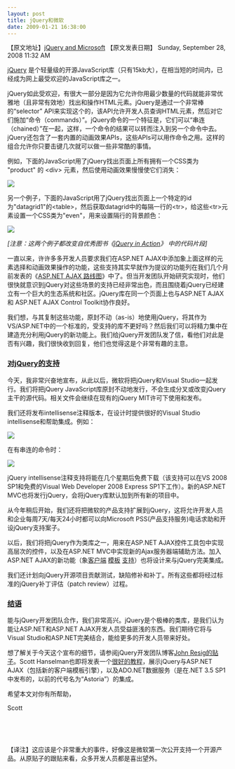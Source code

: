 ```yaml
---
layout: post
title: jQuery和微软
date: 2009-01-21 16:38:00
---
```

【原文地址】[jQuery and Microsoft](http://www.cnblogs.com/leavingme/admin/jQuery%20and%20Microsoft "jQuery和Microsoft ")
【原文发表日期】 Sunday, September 28, 2008 11:32 AM 

[jQuery](http://jquery.com/) 是个轻量级的开源JavaScript库（只有15kb大），在相当短的时间内，已经成为网上最受欢迎的JavaScript库之一。

jQuery如此受欢迎，有很大一部分是因为它允许你用最少数量的代码就能非常优雅地（且非常有效地）找出和操作HTML元素。jQuery是通过一个非常棒的“selector” API来实现这个的，该API允许开发人员查询HTML元素，然后对它们施加“命令（commands）”。jQuery命令的一个特征是，它们可以“串连（chained）”在一起，这样，一个命令的结果可以转而注入到另一个命令中去。jQuery还包含了一套内置的动画效果APIs，这些APIs可以用作命令之用。这样的组合允许你只要击键几次就可以做一些非常酷的事情。

例如，下面的JavaScript用了jQuery找出页面上所有拥有一个CSS类为 "product" 的 &lt;div&gt; 元素，然后使用动画效果慢慢使它们消失： 

![](http://www.scottgu.com/blogposts/jquery/step1.png) 

另一个例子，下面的JavaScript用了jQuery找出页面上一个特定的id为"datagrid1"的&lt;table&gt;，然后获取datagrid中的每隔一行的&lt;tr&gt;，给这些&lt;tr&gt;元素设置一个CSS类为"even"，用来设置隔行的背景颜色：

![](http://www.scottgu.com/blogposts/jquery/step2.png) 

_[注意：这两个例子都改变自优秀图书《[jQuery in Action](http://www.amazon.com/gp/product/1933988355/102-4745100-5076967?ie=UTF8&amp;tag=scoblo04-20&amp;linkCode=xm2&amp;camp=1789&amp;creativeASIN=1933988355)》 中的代码片段]_

一直以来，许许多多开发人员要求我们在ASP.NET AJAX中添加象上面这样的元素选择和动画效果操作的功能，这些支持其实早就作为提议的功能列在我们几个月前发表的《[ASP.NET AJAX 路线图](http://weblogs.asp.net/bleroy/archive/2008/07/02/asp-net-ajax-roadmap-published.aspx)》中了。但当开发团队开始研究实现时，他们很快就意识到jQuery对这些场景的支持已经非常出色，而且围绕着jQuery已经建立有一个巨大的生态系统和社区。jQuery库在同一个页面上也与ASP.NET AJAX和 ASP.NET AJAX Control Toolkit协作良好。

我们想，与其复制这些功能，原封不动（as-is）地使用jQuery，将其作为VS/ASP.NET中的一个标准的，受支持的库不更好吗？然后我们可以将精力集中在建造充分利用jQuery的新功能上。我们给jQuery开发团队发了信，看他们对此是否有兴趣，我们很快收到回复，他们也觉得这是个非常有趣的主意。

### <span style="text-decoration: underline;">对jQuery的支持</span>

今天，我非常兴奋地宣布，从此以后，微软将把jQuery和Visual Studio一起发行。我们将把jQuery JavaScript库原封不动地发行，不会生成分叉或改变jQuery主干的源代码。相关文件会继续在现有的jQuery MIT许可下使用和发布。

我们还将发布intellisense注释版本，在设计时提供很好的Visual Studio intellisense和帮助集成。例如：

![](http://www.scottgu.com/blogposts/jquery/step3.png) 

在有串连的命令时：

![](http://www.scottgu.com/blogposts/jquery/step4.png) 

jQuery intellisense注释支持将能在几个星期后免费下载（该支持可以在VS 2008 SP1和免费的Visual Web Developer 2008 Express SP1下工作）。新的ASP.NET MVC也将发行jQuery，会将jQuery库默认加到所有新的项目中。

从今年稍后开始，我们还将把微软的产品支持扩展到jQuery，这将允许开发人员和企业每周7天/每天24小时都可以向Microsoft PSS(产品支持服务)电话求助和开设jQuery支持案子。 

以后，我们将把jQuery作为类库之一，用来在ASP.NET AJAX控件工具包中实现高层次的控件，以及在ASP.NET MVC中实现新的Ajax服务器端辅助方法。加入ASP.NET AJAX的新功能（象[客户端](http://weblogs.asp.net/bleroy/archive/2008/09/16/javascript-and-client-templates-on-hanselminutes.aspx) [模板](http://weblogs.asp.net/bleroy/archive/2008/07/30/using-client-templates-part-1.aspx) [支持](http://weblogs.asp.net/bleroy/archive/2008/09/02/using-client-templates-part-2-live-bindings.aspx)）也将设计来与jQuery完美集成。

我们还计划向jQuery开源项目贡献测试，缺陷修补和补丁。所有这些都将经过标准的jQuery补丁评估（patch review）过程。 

### <span style="text-decoration: underline;">结语</span>

能与jQuery开发团队合作，我们非常高兴。jQuery是个极棒的类库，是我们认为能让ASP.NET和ASP.NET AJAX开发人员受益匪浅的东西。我们期待它将与Visual Studio和ASP.NET完美结合，能给更多的开发人员带来好处。

想了解关于今天这个宣布的细节，请参阅jQuery开发团队博客[John Resig的贴子](http://jquery.com/blog/2008/09/28/jquery-microsoft-nokia/)。Scott Hanselman也即将发表一个[很好的教程](http://www.hanselman.com/blog/jQuerytoshipwithASPNETMVCandVisualStudio.aspx)，展示jQuery与ASP.NET AJAX（包括新的客户端模板引擎），以及ADO.NET数据服务（是在.NET 3.5 SP1中发布的，以前的代号名为“Astoria”）的集成。 

希望本文对你有所帮助，

Scott

&nbsp;

&nbsp;

【译注】这应该是个非常重大的事件，好像这是微软第一次公开支持一个开源产品。从原贴子的跟贴来看，众多开发人员都是喜出望外。 